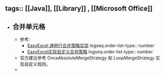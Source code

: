 tags:: [[Java]], [[Library]] , [[Microsoft Office]]
---

- ## 合并单元格
	- 参考:
		- [EasyExcel 通用行合并策略实现](https://blog.csdn.net/xiewendong93/article/details/109079985)
		  logseq.order-list-type:: number
		- [EasyExcel实现自定义合并策略](https://www.jianshu.com/p/1bc1b9dccc52/)
		  logseq.order-list-type:: number
	- 官方建议参考 OnceAbsoluteMergeStrategy 和 LoopMergeStrategy 实现自定义规则。
	-
